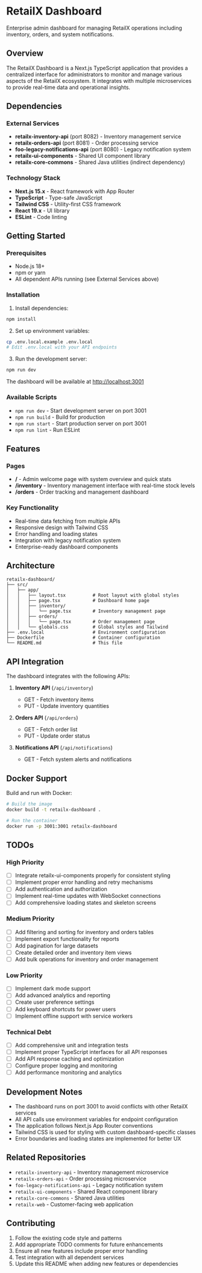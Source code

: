 # RetailX Dashboard

Enterprise admin dashboard for managing RetailX operations including inventory, orders, and system notifications.

## Overview

The RetailX Dashboard is a Next.js TypeScript application that provides a centralized interface for administrators to monitor and manage various aspects of the RetailX ecosystem. It integrates with multiple microservices to provide real-time data and operational insights.

## Dependencies

### External Services
- **retailx-inventory-api** (port 8082) - Inventory management service
- **retailx-orders-api** (port 8081) - Order processing service  
- **foo-legacy-notifications-api** (port 8080) - Legacy notification system
- **retailx-ui-components** - Shared UI component library
- **retailx-core-commons** - Shared Java utilities (indirect dependency)

### Technology Stack
- **Next.js 15.x** - React framework with App Router
- **TypeScript** - Type-safe JavaScript
- **Tailwind CSS** - Utility-first CSS framework
- **React 19.x** - UI library
- **ESLint** - Code linting

## Getting Started

### Prerequisites
- Node.js 18+ 
- npm or yarn
- All dependent APIs running (see External Services above)

### Installation

1. Install dependencies:
```bash
npm install
```

2. Set up environment variables:
```bash
cp .env.local.example .env.local
# Edit .env.local with your API endpoints
```

3. Run the development server:
```bash
npm run dev
```

The dashboard will be available at [http://localhost:3001](http://localhost:3001)

### Available Scripts

- `npm run dev` - Start development server on port 3001
- `npm run build` - Build for production
- `npm run start` - Start production server on port 3001
- `npm run lint` - Run ESLint

## Features

### Pages

- **/** - Admin welcome page with system overview and quick stats
- **/inventory** - Inventory management interface with real-time stock levels
- **/orders** - Order tracking and management dashboard

### Key Functionality

- Real-time data fetching from multiple APIs
- Responsive design with Tailwind CSS
- Error handling and loading states
- Integration with legacy notification system
- Enterprise-ready dashboard components

## Architecture

```
retailx-dashboard/
├── src/
│   ├── app/
│   │   ├── layout.tsx          # Root layout with global styles
│   │   ├── page.tsx            # Dashboard home page
│   │   ├── inventory/
│   │   │   └── page.tsx        # Inventory management page
│   │   ├── orders/
│   │   │   └── page.tsx        # Order management page
│   │   └── globals.css         # Global styles and Tailwind
├── .env.local                  # Environment configuration
├── Dockerfile                  # Container configuration
└── README.md                   # This file
```

## API Integration

The dashboard integrates with the following APIs:

1. **Inventory API** (`/api/inventory`)
   - GET - Fetch inventory items
   - PUT - Update inventory quantities

2. **Orders API** (`/api/orders`) 
   - GET - Fetch order list
   - PUT - Update order status

3. **Notifications API** (`/api/notifications`)
   - GET - Fetch system alerts and notifications

## Docker Support

Build and run with Docker:

```bash
# Build the image
docker build -t retailx-dashboard .

# Run the container
docker run -p 3001:3001 retailx-dashboard
```

## TODOs

### High Priority
- [ ] Integrate retailx-ui-components properly for consistent styling
- [ ] Implement proper error handling and retry mechanisms
- [ ] Add authentication and authorization
- [ ] Implement real-time updates with WebSocket connections
- [ ] Add comprehensive loading states and skeleton screens

### Medium Priority  
- [ ] Add filtering and sorting for inventory and orders tables
- [ ] Implement export functionality for reports
- [ ] Add pagination for large datasets
- [ ] Create detailed order and inventory item views
- [ ] Add bulk operations for inventory and order management

### Low Priority
- [ ] Implement dark mode support
- [ ] Add advanced analytics and reporting
- [ ] Create user preference settings
- [ ] Add keyboard shortcuts for power users
- [ ] Implement offline support with service workers

### Technical Debt
- [ ] Add comprehensive unit and integration tests
- [ ] Implement proper TypeScript interfaces for all API responses
- [ ] Add API response caching and optimization
- [ ] Configure proper logging and monitoring
- [ ] Add performance monitoring and analytics

## Development Notes

- The dashboard runs on port 3001 to avoid conflicts with other RetailX services
- All API calls use environment variables for endpoint configuration
- The application follows Next.js App Router conventions
- Tailwind CSS is used for styling with custom dashboard-specific classes
- Error boundaries and loading states are implemented for better UX

## Related Repositories

- `retailx-inventory-api` - Inventory management microservice
- `retailx-orders-api` - Order processing microservice
- `foo-legacy-notifications-api` - Legacy notification system
- `retailx-ui-components` - Shared React component library
- `retailx-core-commons` - Shared Java utilities
- `retailx-web` - Customer-facing web application

## Contributing

1. Follow the existing code style and patterns
2. Add appropriate TODO comments for future enhancements
3. Ensure all new features include proper error handling
4. Test integration with all dependent services
5. Update this README when adding new features or dependencies
